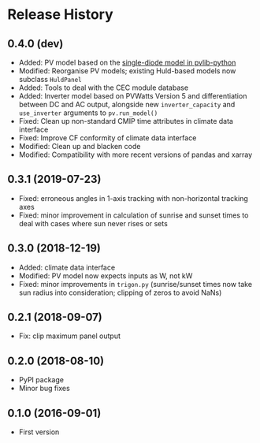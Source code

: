 # Release History

## 0.4.0 (dev)

* Added: PV model based on the [single-diode model in pvlib-python](https://pvlib-python.readthedocs.io/en/latest/generated/pvlib.pvsystem.singlediode.html)
* Modified: Reorganise PV models; existing Huld-based models now subclass `HuldPanel`
* Added: Tools to deal with the CEC module database
* Added: Inverter model based on PVWatts Version 5 and differentiation between DC and AC output, alongside new `inverter_capacity` and `use_inverter` arguments to `pv.run_model()`
* Fixed: Clean up non-standard CMIP time attributes in climate data interface
* Fixed: Improve CF conformity of climate data interface
* Modified: Clean up and blacken code
* Modified: Compatibility with more recent versions of pandas and xarray

## 0.3.1 (2019-07-23)

* Fixed: erroneous angles in 1-axis tracking with non-horizontal tracking axes
* Fixed: minor improvement in calculation of sunrise and sunset times to deal with cases where sun never rises or sets

## 0.3.0 (2018-12-19)

* Added: climate data interface
* Modified: PV model now expects inputs as W, not kW
* Fixed: minor improvements in `trigon.py` (sunrise/sunset times now take sun radius into consideration; clipping of zeros to avoid NaNs)

## 0.2.1 (2018-09-07)

* Fix: clip maximum panel output

## 0.2.0 (2018-08-10)

* PyPI package
* Minor bug fixes

## 0.1.0 (2016-09-01)

* First version
